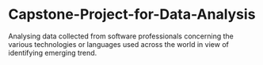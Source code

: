 # Capstone-Project-for-Data-Analysis
Analysing data collected from software professionals concerning the various technologies or languages used across the world in view of 
identifying emerging trend.
